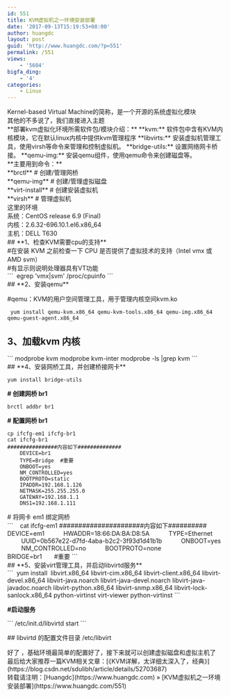 ```yaml
---
id: 551
title: KVM虚拟机之一环境安装部署
date: '2017-09-13T15:19:53+08:00'
author: huangdc
layout: post
guid: 'http://www.huangdc.com/?p=551'
permalink: /551
views:
    - '5604'
bigfa_ding:
    - '4'
categories:
    - Linux
---
```


<div>Kernel-based Virtual Machine的简称，是一个开源的系统虚拟化模块</div><div>其他的不多说了，我们直接进入主题</div><div></div><div>**部署kvm虚拟化环境所需软件包/模块介绍：**  
**kvm:** 软件包中含有KVM内核模块，它在默认linux内核中提供kvm管理程序  
**libvirts:** 安装虚拟机管理工具，使用virsh等命令来管理和控制虚拟机。  
**bridge-utils:** 设置网络网卡桥接。  
**qemu-img:** 安装qemu组件，使用qemu命令来创建磁盘等。</div><div></div><div><div>**主要用到命令：**</div><div>**brctl** # 创建/管理网桥</div><div>**qemu-img** # 创建/管理虚拟磁盘</div><div>**virt-install** # 创建安装虚拟机</div><div>**virsh** # 管理虚拟机</div></div><div></div><div>这里的环境</div><div>系统：CentOS release 6.9 (Final)</div><div>内核：2.6.32-696.10.1.el6.x86_64</div><div>主机：DELL T630</div>## **1、检查KVM需要cpu的支持**

<div> #在安装 KVM 之前检查一下 CPU 是否提供了虚拟技术的支持（Intel vmx 或 AMD svm）</div><div> #有显示则说明处理器具有VT功能</div><div>```
 egrep 'vmx|svm' /proc/cpuinfo
```

</div><div>## **2、安装qemu**

\#qemu：KVM的用户空间管理工具，用于管理内核空间kvm.ko

```
 yum install qemu-kvm.x86_64 qemu-kvm-tools.x86_64 qemu-img.x86_64 qemu-guest-agent.x86_64
```

## **3、加载kvm 内核**

<div>```
modprobe kvm
modprobe kvm-inter
modprobe -ls |grep kvm
```

</div>## **4、安装网桥工具，并创建桥接网卡**

```
yum install bridge-utils
```

**\# 创建网桥 br1**

```
brctl addbr br1
```

**\# 配置网桥 br1**

```
cp ifcfg-em1 ifcfg-br1
cat ifcfg-br1
################内容如下##############
    DEVICE=br1
    TYPE=Bridge  #重要
    ONBOOT=yes
    NM_CONTROLLED=yes
    BOOTPROTO=static
    IPADDR=192.168.1.126
    NETMASK=255.255.255.0
    GATEWAY=192.168.1.1
    DNS1=192.168.1.111
```

<div> # 将网卡 em1 绑定网桥</div><div>```
   cat ifcfg-em1
######################内容如下##########
     DEVICE=em1
     HWADDR=18:66:DA:BA:D8:5A
     TYPE=Ethernet
     UUID=0b567e22-d7fd-4aba-b2c2-3f93d1d41b1b
     ONBOOT=yes
     NM_CONTROLLED=no
     BOOTPROTO=none
     BRIDGE=br1  #重要
```

</div><div>## **5、安装virt管理工具，并启动libvirtd服务**

<div><div>```
 yum install  libvirt.x86_64 libvirt-cim.x86_64 libvirt-client.x86_64 libvirt-devel.x86_64 libvirt-java.noarch libvirt-java-devel.noarch libvirt-java-javadoc.noarch libvirt-python.x86_64 libvirt-snmp.x86_64 libvirt-lock-sanlock.x86_64 python-virtinst virt-viewer python-virtinst
```

 **#启动服务**

</div></div><div>```
/etc/init.d/libvirtd start
```

\## libvirtd 的配置文件目录 /etc/libvirt

</div>好了 ，基础环境最简单的配置好了，接下来就可以创建虚拟磁盘和虚拟主机了

</div></div>最后给大家推荐一篇KVM相关文章：[《KVM详解，太详细太深入了，经典》](https://blog.csdn.net/sdulibh/article/details/52703687)

<div><div></div></div>转载请注明：[Huangdc](https://www.huangdc.com) » [KVM虚拟机之一环境安装部署](https://www.huangdc.com/551)